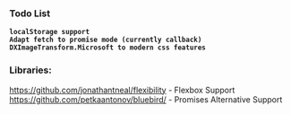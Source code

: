 ### Todo List

**`localStorage support`**<br>
**`Adapt fetch to promise mode (currently callback)`**<br>
**`DXImageTransform.Microsoft to modern css features`**<br>

### Libraries:

https://github.com/jonathantneal/flexibility - Flexbox Support<br>
https://github.com/petkaantonov/bluebird/ - Promises Alternative Support

